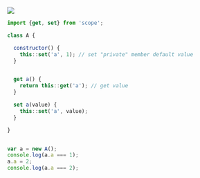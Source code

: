 ![](https://img.shields.io/github/license/mashape/apistatus.svg?maxAge=2592000)

```javascript
import {get, set} from 'scope';

class A {

  constructor() {
    this::set('a', 1); // set "private" member default value
  }


  get a() {
    return this::get('a'); // get value
  }

  set a(value) {
    this::set('a', value);
  }

}


var a = new A();
console.log(a.a === 1);
a.a = 2;
console.log(a.a === 2);
```
